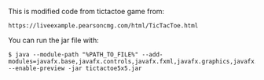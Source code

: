 This is modified code from tictactoe game from:
```
https://liveexample.pearsoncmg.com/html/TicTacToe.html
```

You can run the jar file with:
```
$ java --module-path "%PATH_TO_FILE%" --add-modules=javafx.base,javafx.controls,javafx.fxml,javafx.graphics,javafx.media,javafx.swing,javafx.web --enable-preview -jar tictactoe5x5.jar
```